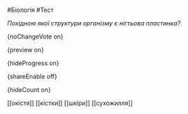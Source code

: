 #Біологія #Тест

*Похідною якої структури організму є нігтьова пластинка?*

{noChangeVote on}

{preview on}

{hideProgress on}

{shareEnable off}

{hideCount on}

[[окістя]]
[[кістки]]
[[шкіри]]
[[сухожилля]]
